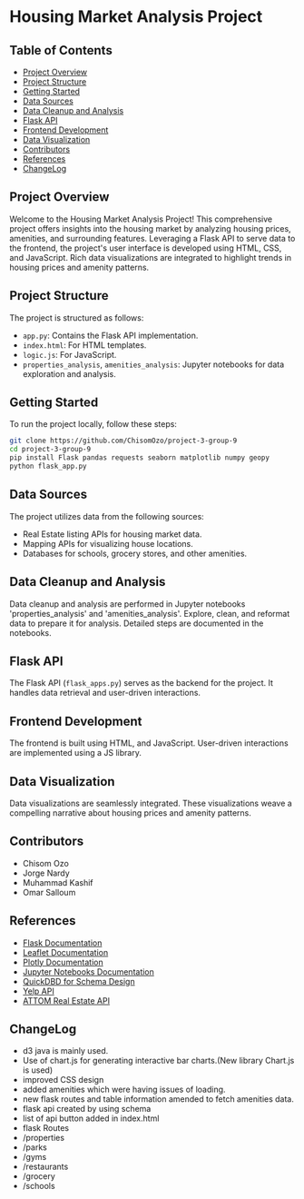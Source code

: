 # Housing Market Analysis Project

## Table of Contents
- [Project Overview](#project-overview)
- [Project Structure](#project-structure)
- [Getting Started](#getting-started)
- [Data Sources](#data-sources)
- [Data Cleanup and Analysis](#data-cleanup-and-analysis)
- [Flask API](#flask-api)
- [Frontend Development](#frontend-development)
- [Data Visualization](#data-visualization)
- [Contributors](#contributors)
- [References](#references)
- [ChangeLog](#ChangeLog)

## Project Overview
Welcome to the Housing Market Analysis Project! This comprehensive project offers insights into the housing market by analyzing housing prices, amenities, and surrounding features. Leveraging a Flask API to serve data to the frontend, the project's user interface is developed using HTML, CSS, and JavaScript. Rich data visualizations are integrated to highlight trends in housing prices and amenity patterns.

## Project Structure
The project is structured as follows:

- `app.py`: Contains the Flask API implementation.
- `index.html`: For HTML templates.
- `logic.js`: For JavaScript.
- `properties_analysis`, `amenities_analysis`: Jupyter notebooks for data exploration and analysis.

## Getting Started
To run the project locally, follow these steps:

```bash
git clone https://github.com/ChisomOzo/project-3-group-9
cd project-3-group-9
pip install Flask pandas requests seaborn matplotlib numpy geopy
python flask_app.py
```

## Data Sources
The project utilizes data from the following sources:

- Real Estate listing APIs for housing market data.
- Mapping APIs for visualizing house locations.
- Databases for schools, grocery stores, and other amenities.

## Data Cleanup and Analysis
Data cleanup and analysis are performed in Jupyter notebooks 'properties_analysis' and 'amenities_analysis'. Explore, clean, and reformat data to prepare it for analysis. Detailed steps are documented in the notebooks.

## Flask API
The Flask API (`flask_apps.py`) serves as the backend for the project. It handles data retrieval and user-driven interactions. 

## Frontend Development
The frontend is built using HTML, and JavaScript. User-driven interactions are implemented using a JS library. 

## Data Visualization
Data visualizations are seamlessly integrated. These visualizations weave a compelling narrative about housing prices and amenity patterns. 

## Contributors
- Chisom Ozo
- Jorge Nardy
- Muhammad Kashif
- Omar Salloum 

## References
- [Flask Documentation](https://flask.palletsprojects.com/)
- [Leaflet Documentation](https://leafletjs.com/)
- [Plotly Documentation](https://plotly.com/)
- [Jupyter Notebooks Documentation](https://jupyter.org/)
- [QuickDBD for Schema Design](https://www.quickdatabasediagrams.com/)
- [Yelp API](https://www.yelp.com/developers/documentation/v3)
- [ATTOM Real Estate API](https://api.developer.attomdata.com/docs)
## ChangeLog
- d3 java is mainly used.
- Use of chart.js for generating interactive bar charts.(New library Chart.js is used)
- improved CSS design
- added amenities which were having issues of loading.
- new flask routes and table information amended to fetch amenities data.
- flask api created by using schema
- list of api button added in index.html
- flask Routes
- /properties
- /parks
- /gyms
- /restaurants
- /grocery
- /schools
